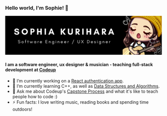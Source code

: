 ### Hello world, I'm Sophie! 👋

![Github Banner](images/git-banner.png)

#### I am a software engineer, ux designer & musician - teaching full-stack development at [Codeup](https://www.codeup.com)
 
 - 🔭 I’m currently working on a [React authentication app](https://github.com/sophiakurihara/react-authentication).
 - 🌱 I’m currently learning C++, as well as [Data Structures and Algorithms](https://github.com/sophiakurihara/data-structures-and-algorithms).
 - 💬 Ask me about Codeup's [Capstone Process](https://codeup.com/ganymede/) and what it's like to teach people how to code :)
 - ⚡ Fun facts: I love writing music, reading books and spending time outdoors!
 
<!--
**sophiakurihara/sophiakurihara** is a ✨ _special_ ✨ repository because its `README.md` (this file) appears on your GitHub profile.

Here are some ideas to get you started:

- 👯 I’m looking to collaborate on ...
- 🤔 I’m looking for help with ...
- 💬 Ask me about ...
- 📫 How to reach me: ...
- 😄 Pronouns: ...
- ⚡ Fun fact: ...
-->
